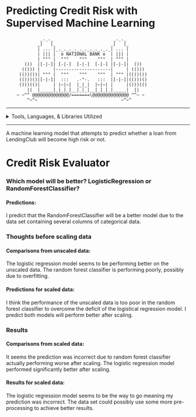# Predicting Credit Risk with Supervised Machine Learning

                 _._._                       _._._
                _|   |_                     _|   |_
                | ... |_._._._._._._._._._._| ... |
                | ||| |  o NATIONAL BANK o  | ||| |
                | """ |  """    """    """  | """ |
           ())  |[-|-]| [-|-]  [-|-]  [-|-] |[-|-]|  ())
          (())) |     |---------------------|     | (()))
         (())())| """ |  """    """    """  | """ |(())())
         (()))()|[-|-]|  :::   .-"-.   :::  |[-|-]|(()))()
         ()))(()|     | |~|~|  |_|_|  |~|~| |     |()))(()
            ||  |_____|_|_|_|__|_|_|__|_|_|_|_____|  ||
        ~ ~^^ @@@@@@@@@@@@@@/=======\@@@@@@@@@@@@@@ ^^~ ~
            ^~^~                                ~^~^

__________________


<details>
<summary> Tools, Languages, & Libraries Utilized</summary>
<li>Python</li>
<li>Pandas</li>
<li>Pathlib</li>
<li>Sklearn - LogisticRegression, RandomForestClassifier</li>
<li>VS Code</li>
<li>Jupyter Notebook</li>
</details>

__________________



A machine learning model that attempts to predict whether a loan from LendingClub will become high risk or not.

# Credit Risk Evaluator

### Which model will be better? LogisticRegression or RandomForestClassifier?
#### Predictions: 

I predict that the RandomForestClassifier will be a better model due to the data set containing several columns of categorical data.

### Thoughts before scaling data
#### Comparisons from unscaled data: 
The logistic regression model seems to be performing better on the unscaled data. The random forest classifier is performing poorly, possibly due to overfitting.
#### Predictions for scaled data: 
I think the performance of the unscaled data is too poor in the random forest classifier to overcome the deficit of the logistical regression model. I predict both models will perform better after scaling.

### Results
#### Comparisons from scaled data: 
It seems the prediction was incorrect due to random forest classifier actually performing worse after scaling. The logistic regression model performed significantly better after scaling.
#### Results for scaled data: 
The logistic regression model seems to be the way to go meaning my prediction was incorrect. The data set could possibly use some more pre-processing to achieve better results.

